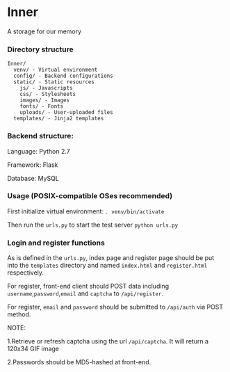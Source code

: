 # Inner
A storage for our memory
### Directory structure
```
Inner/
  venv/ - Virtual environment
  config/ - Backend configurations
  static/ - Static resources
    js/ - Javascripts
    css/ - Stylesheets
    images/ - Images
    fonts/ - Fonts
    uploads/ - User-uploaded files
  templates/ - Jinja2 templates
```
### Backend structure:
Language: Python 2.7

Framework: Flask

Database: MySQL
### Usage (POSIX-compatible OSes recommended)
First initialize virtual environment:
`. venv/bin/activate`

Then run the `urls.py` to start the test server
`python urls.py`
### Login and register functions
As is defined in the `urls.py`, index page and register page should be put into the `templates` directory and named `index.html` and `register.html` respectively.

For register, front-end client should POST data including `username`,`password`,`email` and `captcha` to `/api/register`.

For register, `email` and `password` should be submitted to `/api/auth` via POST method.

NOTE:

1.Retrieve or refresh captcha using the url `/api/captcha`. It will return a 120x34 GIF image

2.Passwords should be MD5-hashed at front-end.

